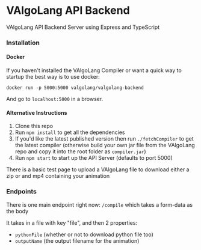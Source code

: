 # VAlgoLang API Backend

VAlgoLang API Backend Server using Express and TypeScript

### Installation

#### Docker

If you haven't installed the VAlgoLang Compiler or want a quick way to startup the best way is to use docker:

` docker run -p 5000:5000 valgolang/valgolang-backend  `

And go to `localhost:5000` in a browser.

#### Alternative Instructions

1. Clone this repo
2. Run `npm install` to get all the dependencies
3. If you'd like the latest published version then run `./fetchCompiler` to get the latest compiler (otherwise build 
your own jar file from the VAlgoLang repo and copy it into the root folder as `compiler.jar`)
4. Run `npm start` to start up the API Server (defaults to port 5000)

There is a basic test page to upload a VAlgoLang file to download either a zip or and mp4 containing your animation

### Endpoints

There is one main endpoint right now: `/compile` which takes a form-data as the body

It takes in a file with key "file", and then 2 properties: 
 - `pythonFile` (whether or not to download python file too)
 - `outputName` (the output filename for the animation) 
 
 
